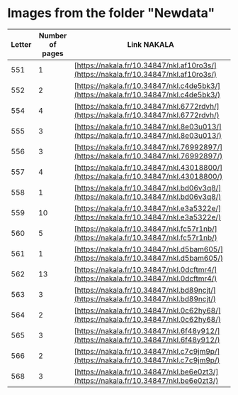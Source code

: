 # Images from the folder "Newdata"

| Letter | Number of pages | Link NAKALA |
| - | - | - |
| 551 | 1 | [https://nakala.fr/10.34847/nkl.af10ro3s/](https://nakala.fr/10.34847/nkl.af10ro3s/) |
| 552 | 2 | [https://nakala.fr/10.34847/nkl.c4de5bk3/](https://nakala.fr/10.34847/nkl.c4de5bk3/) |
| 554 | 4 | [https://nakala.fr/10.34847/nkl.6772rdvh/](https://nakala.fr/10.34847/nkl.6772rdvh/) |
| 555 | 3 | [https://nakala.fr/10.34847/nkl.8e03u013/](https://nakala.fr/10.34847/nkl.8e03u013/) |
| 556 | 3 | [https://nakala.fr/10.34847/nkl.76992897/](https://nakala.fr/10.34847/nkl.76992897/) |
| 557 | 4 | [https://nakala.fr/10.34847/nkl.43018800/](https://nakala.fr/10.34847/nkl.43018800/) |
| 558 | 1 | [https://nakala.fr/10.34847/nkl.bd06v3q8/](https://nakala.fr/10.34847/nkl.bd06v3q8/) |
| 559 | 10 | [https://nakala.fr/10.34847/nkl.e3a5322e/](https://nakala.fr/10.34847/nkl.e3a5322e/) |
| 560 | 5 | [https://nakala.fr/10.34847/nkl.fc57r1nb/](https://nakala.fr/10.34847/nkl.fc57r1nb/) |
| 561 | 1 | [https://nakala.fr/10.34847/nkl.d5bam605/](https://nakala.fr/10.34847/nkl.d5bam605/) |
| 562 | 13 | [https://nakala.fr/10.34847/nkl.0dcftmr4/](https://nakala.fr/10.34847/nkl.0dcftmr4/) |
| 563 | 3 | [https://nakala.fr/10.34847/nkl.bd89ncjt/](https://nakala.fr/10.34847/nkl.bd89ncjt/) |
| 564 | 2 | [https://nakala.fr/10.34847/nkl.0c62hy68/](https://nakala.fr/10.34847/nkl.0c62hy68/) |
| 565 | 3 | [https://nakala.fr/10.34847/nkl.6f48y912/](https://nakala.fr/10.34847/nkl.6f48y912/) |
| 566 | 2 | [https://nakala.fr/10.34847/nkl.c7c9jm9p/](https://nakala.fr/10.34847/nkl.c7c9jm9p/) |
| 568 | 3 | [https://nakala.fr/10.34847/nkl.be6e0zt3/](https://nakala.fr/10.34847/nkl.be6e0zt3/) |